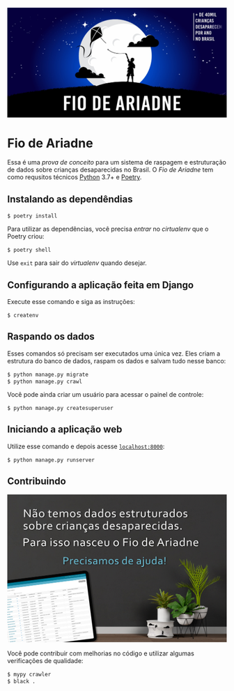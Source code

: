 ![Fio de Ariadne](imgs/fio-de-ariadne.jpg)

# Fio de Ariadne

Essa é uma _prova de conceito_ para um sistema de raspagem e estruturação de dados sobre crianças desaparecidas no Brasil. O _Fio de Ariadne_ tem como requsitos técnicos [Python](https://python.org) 3.7+ e [Poetry](https://python-poetry.org/).

## Instalando as dependêndias

```console
$ poetry install
```

Para utilizar as dependências, você precisa _entrar_ no _cirtualenv_ que o Poetry criou:

```console
$ poetry shell
```

Use `exit` para sair do _virtualenv_ quando desejar.

## Configurando a aplicação feita em Django

Execute esse comando e siga as instruções:

```console
$ createnv
```

## Raspando os dados

Esses comandos só precisam ser executados uma única vez. Eles criam a estrutura do banco de dados, raspam os dados e salvam tudo nesse banco:

```console
$ python manage.py migrate
$ python manage.py crawl
```

Você pode ainda criar um usuário para acessar o painel de controle:

```console
$ python manage.py createsuperuser
```

## Iniciando a aplicação web

Utilize esse comando e depois acesse [`localhost:8000`](http://localhost:8000):

```console
$ python manage.py runserver
```

## Contribuindo

![Precisamos de ajuda](imgs/fio-de-ariadne-precisa-de-ajuda.jpg)

Você pode contribuir com melhorias no código e utilizar algumas verificações de qualidade:

```console
$ mypy crawler
$ black .
```

